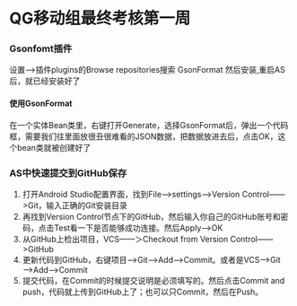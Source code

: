 # QG移动组最终考核第一周

### Gsonfomt插件

设置-->插件plugins的Browse repositories搜索 GsonFormat  然后安装,重启AS后，就已经安装好了

#### 使用GsonFormat

在一个实体Bean类里，右键打开Generate，选择GsonFormat后，弹出一个代码框，需要我们往里面放很丑很难看的JSON数据，把数据放进去后，点击OK，这个bean类就被创建好了



### AS中快速提交到GitHub保存

1. 打开Android Studio配置界面，找到File——>settings——>Version Control——>Git，输入正确的Git安装目录
2. 再找到Version Control节点下的GitHub，然后输入你自己的GitHub账号和密码，点击Test看一下是否能够成功连接。然后Apply——>OK
3. 从GitHub上检出项目，VCS——＞Checkout from Version Control——>GitHub
4. 更新代码到GitHub，右键项目——>Git——>Add——>Commit。或者是VCS——>Git——>Add——>Commit
5. 提交代码，在Commit的时候提交说明是必须填写的。然后点击Commit and push，代码就上传到GitHub上了；也可以只Commit，然后在Push。